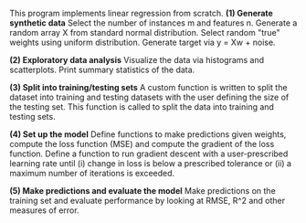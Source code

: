 This program implements linear regression from scratch.
**(1) Generate synthetic data**
Select the number of instances m and features n.
Generate a random array X from standard normal distribution.
Select random "true" weights using uniform distribution.
Generate target via y = Xw + noise.

**(2) Exploratory data analysis**
Visualize the data via histograms and scatterplots.
Print summary statistics of the data.

**(3) Split into training/testing sets**
A custom function is written to split the dataset into training and testing datasets with the user defining the size of the testing set.
This function is called to split the data into training and testing sets.

**(4) Set up the model**
Define functions to make predictions given weights, compute the loss function (MSE) and compute the gradient of the loss function.
Define a function to run gradient descent with a user-prescribed learning rate until (i) change in loss is below a prescribed tolerance or
(ii) a maximum number of iterations is exceeded.

**(5) Make predictions and evaluate the model**
Make predictions on the training set and evaluate performance by looking at RMSE, R^2 and other measures of error.
